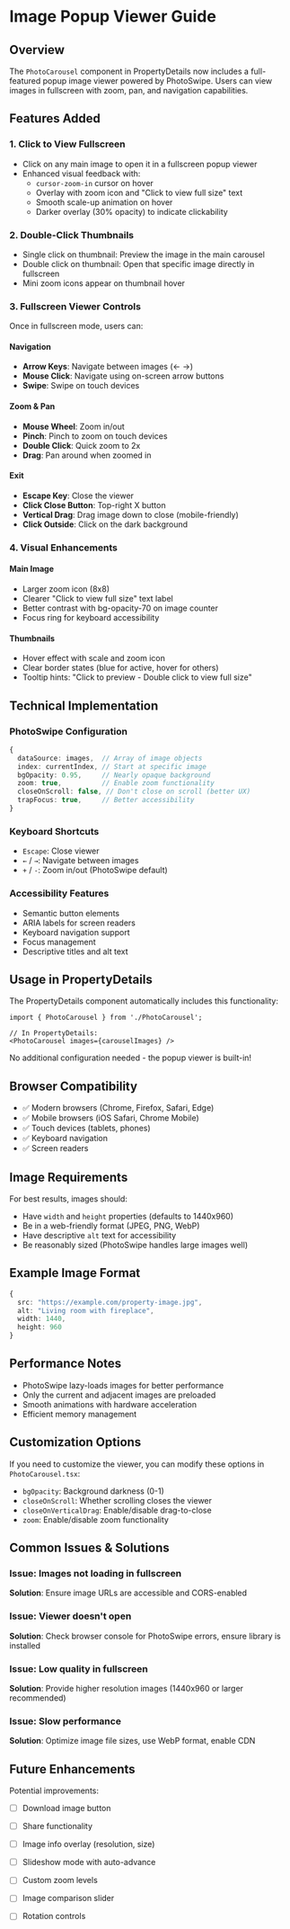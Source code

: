 # Image Popup Viewer Guide

## Overview

The `PhotoCarousel` component in PropertyDetails now includes a full-featured popup image viewer powered by PhotoSwipe. Users can view images in fullscreen with zoom, pan, and navigation capabilities.

## Features Added

### 1. **Click to View Fullscreen**
- Click on any main image to open it in a fullscreen popup viewer
- Enhanced visual feedback with:
  - `cursor-zoom-in` cursor on hover
  - Overlay with zoom icon and "Click to view full size" text
  - Smooth scale-up animation on hover
  - Darker overlay (30% opacity) to indicate clickability

### 2. **Double-Click Thumbnails**
- Single click on thumbnail: Preview the image in the main carousel
- Double click on thumbnail: Open that specific image directly in fullscreen
- Mini zoom icons appear on thumbnail hover

### 3. **Fullscreen Viewer Controls**

Once in fullscreen mode, users can:

#### Navigation
- **Arrow Keys**: Navigate between images (← →)
- **Mouse Click**: Navigate using on-screen arrow buttons
- **Swipe**: Swipe on touch devices

#### Zoom & Pan
- **Mouse Wheel**: Zoom in/out
- **Pinch**: Pinch to zoom on touch devices
- **Double Click**: Quick zoom to 2x
- **Drag**: Pan around when zoomed in

#### Exit
- **Escape Key**: Close the viewer
- **Click Close Button**: Top-right X button
- **Vertical Drag**: Drag image down to close (mobile-friendly)
- **Click Outside**: Click on the dark background

### 4. **Visual Enhancements**

#### Main Image
- Larger zoom icon (8x8)
- Clearer "Click to view full size" text label
- Better contrast with bg-opacity-70 on image counter
- Focus ring for keyboard accessibility

#### Thumbnails
- Hover effect with scale and zoom icon
- Clear border states (blue for active, hover for others)
- Tooltip hints: "Click to preview - Double click to view full size"

## Technical Implementation

### PhotoSwipe Configuration
```typescript
{
  dataSource: images,  // Array of image objects
  index: currentIndex, // Start at specific image
  bgOpacity: 0.95,     // Nearly opaque background
  zoom: true,          // Enable zoom functionality
  closeOnScroll: false, // Don't close on scroll (better UX)
  trapFocus: true,     // Better accessibility
}
```

### Keyboard Shortcuts
- `Escape`: Close viewer
- `←` / `→`: Navigate between images
- `+` / `-`: Zoom in/out (PhotoSwipe default)

### Accessibility Features
- Semantic button elements
- ARIA labels for screen readers
- Keyboard navigation support
- Focus management
- Descriptive titles and alt text

## Usage in PropertyDetails

The PropertyDetails component automatically includes this functionality:

```tsx
import { PhotoCarousel } from './PhotoCarousel';

// In PropertyDetails:
<PhotoCarousel images={carouselImages} />
```

No additional configuration needed - the popup viewer is built-in!

## Browser Compatibility

- ✅ Modern browsers (Chrome, Firefox, Safari, Edge)
- ✅ Mobile browsers (iOS Safari, Chrome Mobile)
- ✅ Touch devices (tablets, phones)
- ✅ Keyboard navigation
- ✅ Screen readers

## Image Requirements

For best results, images should:
- Have `width` and `height` properties (defaults to 1440x960)
- Be in a web-friendly format (JPEG, PNG, WebP)
- Have descriptive `alt` text for accessibility
- Be reasonably sized (PhotoSwipe handles large images well)

## Example Image Format

```typescript
{
  src: "https://example.com/property-image.jpg",
  alt: "Living room with fireplace",
  width: 1440,
  height: 960
}
```

## Performance Notes

- PhotoSwipe lazy-loads images for better performance
- Only the current and adjacent images are preloaded
- Smooth animations with hardware acceleration
- Efficient memory management

## Customization Options

If you need to customize the viewer, you can modify these options in `PhotoCarousel.tsx`:

- `bgOpacity`: Background darkness (0-1)
- `closeOnScroll`: Whether scrolling closes the viewer
- `closeOnVerticalDrag`: Enable/disable drag-to-close
- `zoom`: Enable/disable zoom functionality

## Common Issues & Solutions

### Issue: Images not loading in fullscreen
**Solution**: Ensure image URLs are accessible and CORS-enabled

### Issue: Viewer doesn't open
**Solution**: Check browser console for PhotoSwipe errors, ensure library is installed

### Issue: Low quality in fullscreen
**Solution**: Provide higher resolution images (1440x960 or larger recommended)

### Issue: Slow performance
**Solution**: Optimize image file sizes, use WebP format, enable CDN

## Future Enhancements

Potential improvements:
- [ ] Download image button
- [ ] Share functionality  
- [ ] Image info overlay (resolution, size)
- [ ] Slideshow mode with auto-advance
- [ ] Custom zoom levels
- [ ] Image comparison slider
- [ ] Rotation controls


